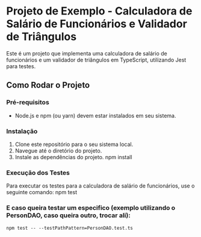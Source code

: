 # Projeto de Exemplo - Calculadora de Salário de Funcionários e Validador de Triângulos

Este é um projeto que implementa uma calculadora de salário de funcionários e um validador de triângulos em TypeScript, utilizando Jest para testes.

## Como Rodar o Projeto

### Pré-requisitos
- Node.js e npm (ou yarn) devem estar instalados em seu sistema.

### Instalação
1. Clone este repositório para o seu sistema local.
2. Navegue até o diretório do projeto.
3. Instale as dependências do projeto.
    npm install

### Execução dos Testes
Para executar os testes para a calculadora de salário de funcionários, use o seguinte comando:
    npm test

### E caso queira testar um especifico (exemplo utilizando o PersonDAO, caso queira outro, trocar ali):
    npm test -- --testPathPattern=PersonDAO.test.ts